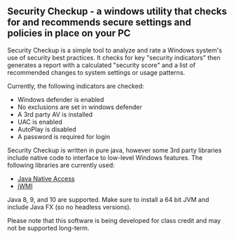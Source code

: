 Security Checkup - a windows utility that checks for and recommends secure settings and policies in place on your PC
---

Security Checkup is a simple tool to analyze and rate a Windows system's use of security best practices.  It checks for key "security indicators" then generates a report with a calculated "security score" and a list of recommended changes to system settings or usage patterns.

Currently, the following indicators are checked:
* Windows defender is enabled
* No exclusions are set in windows defender
* A 3rd party AV is installed
* UAC is enabled
* AutoPlay is disabled
* A password is required for login

Security Checkup is written in pure java, however some 3rd party libraries include native code to interface to low-level Windows features.  The following libraries are currently used:
* [Java Native Access](https://github.com/java-native-access/jna)
* [jWMI](https://github.com/warriordog/jwmi)

Java 8, 9, and 10 are supported.  Make sure to install a 64 bit JVM and include Java FX (so no headless versions).

Please note that this software is being developed for class credit and may not be supported long-term.
